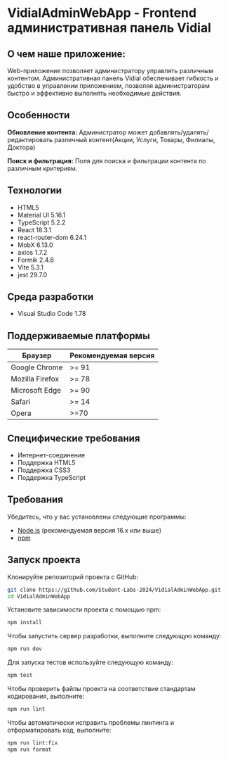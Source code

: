 # VidialAdminWebApp - Frontend административная панель Vidial

## О чем наше приложение:

Web-приложение позволяет администратору управлять различным контентом. Административная панель Vidial обеспечивает гибкость и удобство в управлении приложением, позволяя администраторам быстро и эффективно выполнять необходимые действия.

## Особенности

**Обновление контента:** Администратор может добавлять/удалять/редактировать различный контент(Акции, Услуги, Товары, Филиалы, Доктора)

**Поиск и фильтрация:** Поля для поиска и фильтрации контента по различным критериям.

## Технологии

- HTML5
- Material UI 5.16.1
- TypeScript 5.2.2
- React 18.3.1
- react-router-dom 6.24.1
- MobX 6.13.0
- axios 1.7.2
- Formik 2.4.6
- Vite 5.3.1
- jest 29.7.0

## Среда разработки

- Visual Studio Code 1.78

## Поддерживаемые платформы

| Браузер         | Рекомендуемая версия |
| --------------- | -------------------- |
| Google Chrome   | >= 91                |
| Mozilla Firefox | >= 78                |
| Microsoft Edge  | >= 90                |
| Safari          | >= 14                |
| Opera           | >=70                 |

## Специфические требования

- Интернет-соединение
- Поддержка HTML5
- Поддержка CSS3
- Поддержка TypeScript

## Требования

Убедитесь, что у вас установлены следующие программы:

- [Node.js](https://nodejs.org/) (рекомендуемая версия 16.x или выше)
- [npm](https://www.npmjs.com/)

## Запуск проекта

Клонируйте репозиторий проекта с GitHub:

```bash
git clone https://github.com/Student-Labs-2024/VidialAdminWebApp.git
cd VidialAdminWebApp
```

Установите зависимости проекта с помощью npm:

```bash
npm install
```

Чтобы запустить сервер разработки, выполните следующую команду:

```bash
npm run dev
```

Для запуска тестов используйте следующую команду:

```bash
npm test
```

Чтобы проверить файлы проекта на соответствие стандартам кодирования, выполните:

```bash
npm run lint
```

Чтобы автоматически исправить проблемы линтинга и отформатировать код, выполните:

```bash
npm run lint:fix
npm run format
```
